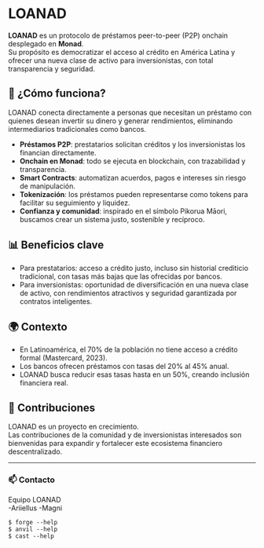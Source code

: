 # LOANAD

**LOANAD** es un protocolo de préstamos peer-to-peer (P2P) onchain desplegado en **Monad**.  
Su propósito es democratizar el acceso al crédito en América Latina y ofrecer una nueva clase de activo para inversionistas, con total transparencia y seguridad.

## 🚀 ¿Cómo funciona?

LOANAD conecta directamente a personas que necesitan un préstamo con quienes desean invertir su dinero y generar rendimientos, eliminando intermediarios tradicionales como bancos.

- **Préstamos P2P**: prestatarios solicitan créditos y los inversionistas los financian directamente.  
- **Onchain en Monad**: todo se ejecuta en blockchain, con trazabilidad y transparencia.  
- **Smart Contracts**: automatizan acuerdos, pagos e intereses sin riesgo de manipulación.  
- **Tokenización**: los préstamos pueden representarse como tokens para facilitar su seguimiento y liquidez.  
- **Confianza y comunidad**: inspirado en el símbolo Pikorua Māori, buscamos crear un sistema justo, sostenible y recíproco.  

## 📊 Beneficios clave

- Para prestatarios: acceso a crédito justo, incluso sin historial crediticio tradicional, con tasas más bajas que las ofrecidas por bancos.  
- Para inversionistas: oportunidad de diversificación en una nueva clase de activo, con rendimientos atractivos y seguridad garantizada por contratos inteligentes.  

## 🌍 Contexto

- En Latinoamérica, el 70% de la población no tiene acceso a crédito formal (Mastercard, 2023).  
- Los bancos ofrecen préstamos con tasas del 20% al 45% anual.  
- LOANAD busca reducir esas tasas hasta en un 50%, creando inclusión financiera real.  

## 🤝 Contribuciones

LOANAD es un proyecto en crecimiento.  
Las contribuciones de la comunidad y de inversionistas interesados son bienvenidas para expandir y fortalecer este ecosistema financiero descentralizado.  

---

### 📫 Contacto

Equipo LOANAD  
-Ariiellus
-Magni


```shell
$ forge --help
$ anvil --help
$ cast --help
```
